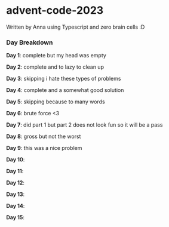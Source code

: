 # advent-code-2023

Written by Anna using Typescript and zero brain cells :D

### Day Breakdown


**Day 1**: complete but my head was empty

**Day 2**: complete and to lazy to clean up

**Day 3**: skipping i hate these types of problems

**Day 4**: complete and a somewhat good solution

**Day 5**: skipping because to many words 

**Day 6**: brute force <3

**Day 7**: did part 1 but part 2 does not look fun so it will be a pass

**Day 8**: gross but not the worst

**Day 9**: this was a nice problem 

**Day 10**: 

**Day 11**: 

**Day 12**: 

**Day 13**: 

**Day 14**:

**Day 15**: 